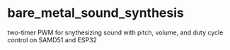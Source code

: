 # bare_metal_sound_synthesis
two-timer PWM for snythesizing sound with pitch, volume, and duty cycle control on SAMD51 and ESP32
